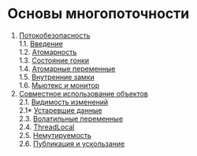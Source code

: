 # Основы многопоточности

1. [Потокобезопасность](./1_ThreadSafety.md)  
   1.1. [Введение](./1_ThreadSafety.md#потокобезопасность)  
   1.2. [Атомарность](./1_ThreadSafety.md#атомарность)  
   1.3. [Состояние гонки](./1_ThreadSafety.md#race-condition)  
   1.4. [Атомарные переменные](./1_ThreadSafety.md#atomic-переменные)  
   1.5. [Внутренние замки](./1_ThreadSafety.md#внутренние-замки)  
   1.6. [Мьютекс и монитор](./1_ThreadSafety.md#java-object-mutex-and-monitor)  
2. [Совместное использование объектов](./2_SharingObjects.md)  
   2.1. [Видимость изменений](./2_SharingObjects.md#видимость-изменений)  
   2.1* [Устаревшие данные](./2_SharingObjects.md#устаревшие-данные)  
   2.3. [Волатильные переменные](./2_SharingObjects.md#волатильные-переменные)  
   2.4. [ThreadLocal](./2_SharingObjects.md#ThreadLocal)  
   2.5. [Немутируемость](./2_SharingObjects.md#Немутируемость)  
   2.6. [Публикация и ускользание](./2_SharingObjects.md#публикация-и-ускользание)  